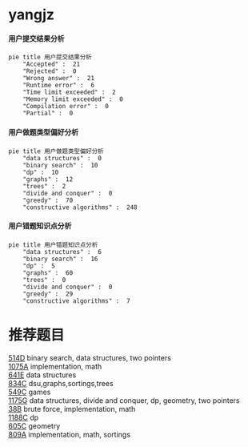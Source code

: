 # yangjz

<!-- tabs:start -->



#### **用户提交结果分析**

```mermaid
pie title 用户提交结果分析
    "Accepted" :  21
    "Rejected" :  0
    "Wrong answer" :  21
    "Runtime error" :  6
    "Time limit exceeded" :  2
    "Memory limit exceeded" :  0
    "Compilation error" :  0
    "Partial" :  0
```

#### **用户做题类型偏好分析**

```mermaid
pie title 用户做题类型偏好分析
    "data structures" :  0
    "binary search" :  10
    "dp" :  10
    "graphs" :  12
    "trees" :  2
    "divide and conquer" :  0
    "greedy" :  70
    "constructive algorithms" :  248
```
#### **用户错题知识点分析**

```mermaid
pie title 用户错题知识点分析
    "data structures" :  6
    "binary search" :  16
    "dp" :  5
    "graphs" :  60
    "trees" :  0
    "divide and conquer" :  0
    "greedy" :  29
    "constructive algorithms" :  7
```



<!-- tabs:end -->
# 推荐题目
[514D](https://codeforces.com/contest/514/problem/D)		binary search,
                        data structures,
                        two pointers		  
[1075A](https://codeforces.com/contest/1075/problem/A)		implementation,
                        math		  
[641E](https://codeforces.com/contest/641/problem/E)		data structures		  
[834C](https://codeforces.com/contest/834/problem/C)		dsu,graphs,sortings,trees		  
[549C](https://codeforces.com/contest/549/problem/C)		games		  
[1175G](https://codeforces.com/contest/1175/problem/G)		data structures,
                        divide and conquer,
                        dp,
                        geometry,
                        two pointers		  
[38B](https://codeforces.com/contest/38/problem/B)		brute force,
                        implementation,
                        math		  
[1188C](https://codeforces.com/contest/1188/problem/C)		dp		  
[605C](https://codeforces.com/contest/605/problem/C)		geometry		  
[809A](https://codeforces.com/contest/809/problem/A)		implementation,
                        math,
                        sortings		  
